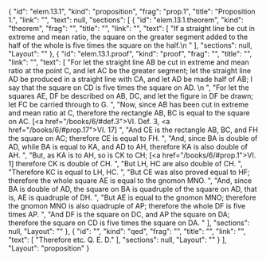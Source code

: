 {
  "id": "elem.13.1",
  "kind": "proposition",
  "frag": "prop.1",
  "title": "Proposition 1.",
  "link": "",
  "text": null,
  "sections": [
    {
      "id": "elem.13.1.theorem",
      "kind": "theorem",
      "frag": "",
      "title": "",
      "link": "",
      "text": [
        "If a straight line be cut in extreme and mean ratio, the square on the greater segment added to the half of the whole is five times the square on the half.\n      "
      ],
      "sections": null,
      "Layout": ""
    },
    {
      "id": "elem.13.1.proof",
      "kind": "proof",
      "frag": "",
      "title": "",
      "link": "",
      "text": [
        "For let the straight line AB be cut in extreme and mean ratio at the point C, and let AC be the greater segment; let the straight line AD be produced in a straight line with CA, and let AD be made half of AB; I say that the square on CD is five times the square on AD. \n      ",
        "For let the squares AE, DF be described on AB, DC, and let the figure in DF be drawn; let FC be carried through to G. ",
        "Now, since AB has been cut in extreme and mean ratio at C, therefore the rectangle AB, BC is equal to the square on AC. [<a href=\"/books/6/#def.3\">VI. Def. 3</a>, <a href=\"/books/6/#prop.17\">VI. 17</a>] ",
        "And CE is the rectangle AB, BC, and FH the square on AC; therefore CE is equal to FH. ",
        "And, since BA is double of AD, while BA is equal to KA, and AD to AH, therefore KA is also double of AH. ",
        "But, as KA is to AH, so is CK to CH; [<a href=\"/books/6/#prop.1\">VI. 1</a>] therefore CK is double of CH. ",
        "But LH, HC are also double of CH. ",
        "Therefore KC is equal to LH, HC. ",
        "But CE was also proved equal to HF; therefore the whole square AE is equal to the gnomon MNO. ",
        "And, since BA is double of AD, the square on BA is quadruple of the square on AD, that is, AE is quadruple of DH. ",
        "But AE is equal to the gnomon MNO; therefore the gnomon MNO is also quadruple of AP; therefore the whole DF is five times AP. ",
        "And DF is the square on DC, and AP the square on DA; therefore the square on CD is five times the square on DA. "
      ],
      "sections": null,
      "Layout": ""
    },
    {
      "id": "",
      "kind": "qed",
      "frag": "",
      "title": "",
      "link": "",
      "text": [
        "Therefore etc. Q. E. D."
      ],
      "sections": null,
      "Layout": ""
    }
  ],
  "Layout": "proposition"
}
